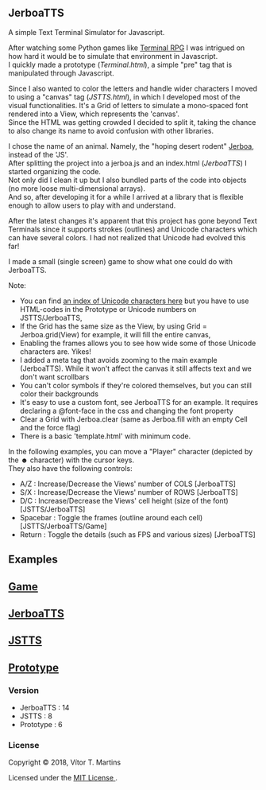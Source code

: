## JerboaTTS

A simple Text Terminal Simulator for Javascript.

After watching some Python games like [Terminal RPG](https://stay-alive.itch.io/terminal-rpg) I was intrigued on how hard it would be to simulate that environment in Javascript.  
I quickly made a prototype (*Terminal.html*), a simple "pre" tag that is manipulated through Javascript.

Since I also wanted to color the letters and handle wider characters I moved to using a "canvas" tag (*JSTTS.html*), in which I developed most of the visual functionalities. It's a Grid of letters to simulate a mono-spaced font rendered into a View, which represents the 'canvas'.  
Since the HTML was getting crowded I decided to split it, taking the chance to also change its name to avoid confusion with other libraries.  

I chose the name of an animal. Namely, the "hoping desert rodent" [Jerboa](https://en.wikipedia.org/wiki/Jerboa), instead of the 'JS'.  
After splitting the project into a jerboa.js and an index.html  (*JerboaTTS*) I started organizing the code.  
Not only did I clean it up but I also bundled parts of the code into objects (no more loose multi-dimensional arrays).  
And so, after developing it for a while I arrived at a library that is flexible enough to allow users to play with and understand.

After the latest changes it's apparent that this project has gone beyond Text Terminals since it supports strokes (outlines) and Unicode characters which can have several colors. I had not realized that Unicode had evolved this far!

I made a small (single screen) game to show what one could do with JerboaTTS.

Note:
- You can find [an index of Unicode characters here](https://unicode-table.com/en/) but you have to use HTML-codes in the Prototype or Unicode numbers on JSTTS/JerboaTTS,
- If the Grid has the same size as the View, by using Grid = Jerboa.grid(View) for example, it will fill the entire canvas,
- Enabling the frames allows you to see how wide some of those Unicode characters are. Yikes!
- I added a meta tag that avoids zooming to the main example (JerboaTTS). While it won't affect the canvas it still affects text and we don't want scrollbars
- You can't color symbols if they're colored themselves, but you can still color their backgrounds
- It's easy to use a custom font, see JerboaTTS for an example. It requires declaring a @font-face in the css and changing the font property
- Clear a Grid with Jerboa.clear (same as Jerboa.fill with an empty Cell and the force flag)
- There is a basic 'template.html' with minimum code.

In the following examples, you can move a "Player" character (depicted by the **☻** character) with the cursor keys.  
They also have the following controls:
- A/Z : Increase/Decrease the Views' number of COLS [JerboaTTS]
- S/X : Increase/Decrease the Views' number of ROWS [JerboaTTS]
- D/C : Increase/Decrease the Views' cell height (size of the font) [JSTTS/JerboaTTS]
- Spacebar : Toggle the frames (outline around each cell) [JSTTS/JerboaTTS/Game]
- Return : Toggle the details (such as FPS and various sizes) [JerboaTTS]

## Examples

## [Game](https://vimino.gitlab.io/JerboaTTS/game.html)
## [JerboaTTS](https://vimino.gitlab.io/JerboaTTS)
## [JSTTS](https://vimino.gitlab.io/JerboaTTS/jstts.html)
## [Prototype](https://vimino.gitlab.io/JerboaTTS/prototype.html)

### Version

- JerboaTTS : 14
- JSTTS : 8
- Prototype : 6

### License

Copyright &copy; 2018, Vítor T. Martins

Licensed under the [MIT License ](https://opensource.org/licenses/MIT).
